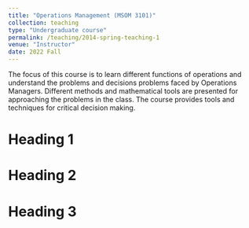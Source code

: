 ```yaml
---
title: "Operations Management (MSOM 3101)"
collection: teaching
type: "Undergraduate course"
permalink: /teaching/2014-spring-teaching-1
venue: "Instructor"
date: 2022 Fall
---
```


The focus of this course is to learn different functions of operations and understand the problems and decisions problems faced by Operations Managers. Different methods and mathematical tools are presented for approaching the problems in the class. The course provides tools and techniques for critical decision making.

Heading 1
======

Heading 2
======

Heading 3
======
